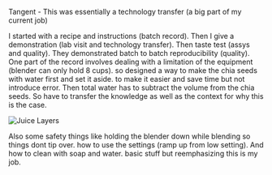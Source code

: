 Tangent - This was essentially a technology transfer (a big part of my current job)

I started with a recipe and instructions (batch record). Then I give a demonstration (lab visit and technology transfer). Then taste test (assys and quality). They demonstrated batch to batch reproducibility (quality). One part of the record involves dealing with a limitation of the equipment (blender can only hold 8 cups). so designed a way to make the chia seeds with water first and set it aside. to make it easier and save time but not introduce error. Then total water has to subtract the volume from the chia seeds. So have to transfer the knowledge as well as the context for why this is the case.

![Juice Layers](/docs/assets/juice_layers.jpg)

Also some safety things like holding the blender down while blending so things dont tip over. how to use the settings (ramp up from low setting). And how to clean with soap and water. basic stuff but reemphasizing this is my job.
